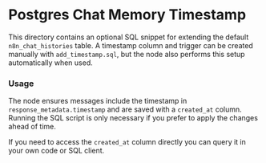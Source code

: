 # Postgres Chat Memory Timestamp

This directory contains an optional SQL snippet for extending the default `n8n_chat_histories` table. A timestamp column and trigger can be created manually with `add_timestamp.sql`, but the node also performs this setup automatically when used.

### Usage

The node ensures messages include the timestamp in `response_metadata.timestamp` and are saved with a `created_at` column. Running the SQL script is only necessary if you prefer to apply the changes ahead of time.

If you need to access the `created_at` column directly you can query it in your own code or SQL client.
